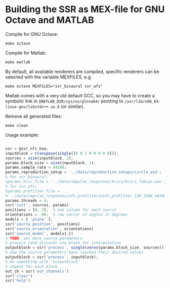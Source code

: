 Building the SSR as MEX-file for GNU Octave and MATLAB
======================================================

Compile for GNU Octave:

    make octave

Compile for Matlab:

    make matlab

By default, all available renderers are compiled, specific renderers can be
selected with the variable MEXFILES, e.g.

    make octave MEXFILES="ssr_binaural ssr_wfs"

Matlab comes with a very old default GCC, so you may have to create
a symbolic link in `$MATLAB_DIR/sys/os/glnxa64/` pointing to
`/usr/lib/x86_64-linux-gnu/libstdc++.so.6` (or similar).

Remove all generated files:

    make clean

Usage example:

``` octave

ssr = @ssr_nfc_hoa;
inputblock = transpose(single([0 0 1 0 0 0 0 0]));
sources = size(inputblock, 2);
params.block_size = size(inputblock, 1);
params.sample_rate = 44100;
params.reproduction_setup = '../data/reproduction_setups/circle.asd';
% for ssr_binaural:
%params.hrir_file = '../data/impulse_responses/hrirs/hrirs_fabian.wav';
% for ssr_wfs:
%params.prefilter_file = ...
%'../data/impulse_responses/wfs_prefilters/wfs_prefilter_120_1500_44100.wav';
params.threads = 4;
ssr('init', sources, params)
positions = [0; 2];  % one column for each source
orientations = -90;  % row vector of angles in degrees
models = { 'plane' };
ssr('source_position', positions)
ssr('source_orientation', orientations)
ssr('source_model', models{:})
% TODO: set more source parameters
% process (and discard) one block for interpolation
outputblock = ssr('process', single(zeros(params.block_size, sources)));
% now the source parameters have reached their desired values
outputblock = ssr('process', inputblock);
% do something with 'outputblock' ...
% repeat for each block ...
out_ch = ssr('out_channels')
ssr('clear')
ssr('help')

```
